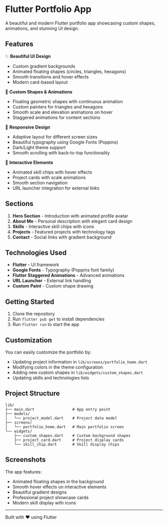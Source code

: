 # Flutter Portfolio App

A beautiful and modern Flutter portfolio app showcasing custom shapes, animations, and stunning UI design.

## Features

✨ **Beautiful UI Design**

- Custom gradient backgrounds
- Animated floating shapes (circles, triangles, hexagons)
- Smooth transitions and hover effects
- Modern card-based layout

🎨 **Custom Shapes & Animations**

- Floating geometric shapes with continuous animation
- Custom painters for triangles and hexagons
- Smooth scale and elevation animations on hover
- Staggered animations for content sections

📱 **Responsive Design**

- Adaptive layout for different screen sizes
- Beautiful typography using Google Fonts (Poppins)
- Dark/Light theme support
- Smooth scrolling with back-to-top functionality

🚀 **Interactive Elements**

- Animated skill chips with hover effects
- Project cards with scale animations
- Smooth section navigation
- URL launcher integration for external links

## Sections

1. **Hero Section** - Introduction with animated profile avatar
2. **About Me** - Personal description with elegant card design
3. **Skills** - Interactive skill chips with icons
4. **Projects** - Featured projects with technology tags
5. **Contact** - Social links with gradient background

## Technologies Used

- **Flutter** - UI framework
- **Google Fonts** - Typography (Poppins font family)
- **Flutter Staggered Animations** - Advanced animations
- **URL Launcher** - External link handling
- **Custom Paint** - Custom shape drawing

## Getting Started

1. Clone the repository
2. Run `flutter pub get` to install dependencies
3. Run `flutter run` to start the app

## Customization

You can easily customize the portfolio by:

- Updating project information in `lib/screens/portfolio_home.dart`
- Modifying colors in the theme configuration
- Adding new custom shapes in `lib/widgets/custom_shapes.dart`
- Updating skills and technologies lists

## Project Structure

```
lib/
├── main.dart                 # App entry point
├── models/
│   └── project_model.dart    # Project data model
├── screens/
│   └── portfolio_home.dart   # Main portfolio screen
└── widgets/
    ├── custom_shapes.dart    # Custom background shapes
    ├── project_card.dart     # Project display cards
    └── skill_chip.dart       # Skill display chips
```

## Screenshots

The app features:

- Animated floating shapes in the background
- Smooth hover effects on interactive elements
- Beautiful gradient designs
- Professional project showcase cards
- Modern skill display with icons

---

Built with ❤️ using Flutter
